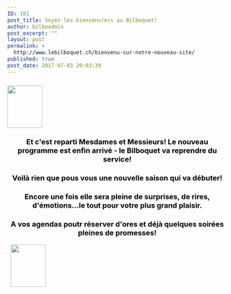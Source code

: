 ```yaml
---
ID: 181
post_title: Soyez les bienvenu(e)s au Bilboquet!
author: bilboadmin
post_excerpt: ""
layout: post
permalink: >
  http://www.lebilboquet.ch/bienvenu-sur-notre-nouveau-site/
published: true
post_date: 2017-07-03 20:03:39
---
```

<h3><img class="alignright wp-image-1089" src="http://www.lebilboquet.ch/wp-content/uploads/2017/07/PetitBilbo3-150x150.jpg" alt="" width="80" height="97" /></h3>
<h3 style="text-align: center;"><span style="color: #000000;"><strong>Et c'est reparti Mesdames et Messieurs! </strong><strong>Le nouveau programme est enfin arrivé - le Bilboquet va reprendre du service!</strong></span></h3>
<h3 style="text-align: center;"><span style="color: #000000;"><strong>Voilà rien que pous vous une nouvelle saison qui va débuter!</strong></span></h3>
<h3 style="text-align: center;"><span style="color: #000000;"><strong>Encore une fois elle sera pleine de surprises, de rires, d'émotions...le tout pour votre plus grand plaisir.</strong></span></h3>
<h3 style="text-align: center;"><span style="color: #000000;"><strong>A vos agendas poutr réserver d'ores et déjà quelques soirées pleines de promesses!</strong></span></h3>
&nbsp;

<img class="alignleft wp-image-1087" src="http://www.lebilboquet.ch/wp-content/uploads/2017/07/PetitBilbo2-150x150.jpg" alt="" width="80" height="97" />